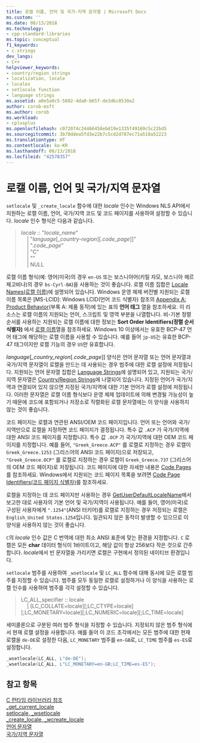 ```yaml
---
title: 로캘 이름, 언어 및 국가-지역 문자열 | Microsoft Docs
ms.custom: ''
ms.date: 08/13/2018
ms.technology:
- cpp-standard-libraries
ms.topic: conceptual
f1_keywords:
- c.strings
dev_langs:
- C++
helpviewer_keywords:
- country/region strings
- localization, locale
- locales
- setlocale function
- language strings
ms.assetid: a0e5a0c5-5602-4da0-b65f-de3d6c8530a2
author: corob-msft
ms.author: corob
ms.workload:
- cplusplus
ms.openlocfilehash: c072074c24466458ebd19e1335f49169c5c22bd5
ms.sourcegitcommit: 3b78ddea5fd3e22b7c5cd2d787ec71a518a52223
ms.translationtype: HT
ms.contentlocale: ko-KR
ms.lasthandoff: 08/13/2018
ms.locfileid: "42578357"
---
```

# <a name="locale-names-languages-and-countryregion-strings"></a>로캘 이름, 언어 및 국가/지역 문자열

`setlocale` 및 `_create_locale` 함수에 대한 *locale* 인수는 Windows NLS API에서 지원하는 로캘 이름, 언어, 국가/지역 코드 및 코드 페이지를 사용하여 설정할 수 있습니다. *locale* 인수 형식은 다음과 같습니다.

> *locale* :: "*locale_name*"  
&nbsp;&nbsp;&nbsp;&nbsp;| "*language*\[\_*country-region*]\[.*code_page*]]"  
&nbsp;&nbsp;&nbsp;&nbsp;| ".*code_page*"  
&nbsp;&nbsp;&nbsp;&nbsp;| "C"  
&nbsp;&nbsp;&nbsp;&nbsp;| ""  
&nbsp;&nbsp;&nbsp;&nbsp;| NULL  

로캘 이름 형식(예: 영어(미국)의 경우 `en-US` 또는 보스니아어(키릴 자모, 보스니아 헤르체고비나)의 경우 `bs-Cyrl-BA`)을 사용하는 것이 좋습니다. 로캘 이름 집합은 [Locale Names(로캘 이름)](/windows/desktop/Intl/locale-names)에 설명되어 있습니다. Windows 운영 체제 버전별 지원되는 로캘 이름 목록은 [MS-LCID]: Windows LCID(언어 코드 식별자) 참조의 [Appendix A: Product Behavior](https://msdn.microsoft.com/library/cc233982.aspx)(부록 A: 제품 동작)에 있는 표의 **언어 태그** 열을 참조하세요. 이 리소스는 로캘 이름의 지원되는 언어, 스크립트 및 영역 부분을 나열합니다. 비-기본 정렬 순서를 사용하는 지원되는 로캘 이름에 대한 정보는 **Sort Order Identifiers(정렬 순서 식별자)** 에서 [로캘 이름](/windows/desktop/Intl/sort-order-identifiers)열을 참조하세요. Windows 10 이상에서는 유효한 BCP-47 언어 태그에 해당하는 로캘 이름을 사용할 수 있습니다. 예를 들어 `jp-US`는 유효한 BCP-47 태그이지만 로캘 기능의 경우 `US`만 유효합니다.

*language*[*_country_region*[.*code_page*]] 양식은 언어 문자열 또는 언어 문자열과 국가/지역 문자열이 로캘을 만드는 데 사용되는 경우 범주에 대한 로캘 설정에 저장됩니다. 지원되는 언어 문자열 집합은 [Language Strings](../c-runtime-library/language-strings.md)에 설명되어 있고, 지원되는 국가/지역 문자열은 [Country/Region Strings](../c-runtime-library/country-region-strings.md)에 나열되어 있습니다. 지정된 언어가 국가/지역과 연결되어 있지 않으면 지정된 국가/지역에 대한 기본 언어가 로캘 설정에 저장됩니다. 이러한 문자열은 로캘 이름 형식보다 운영 체제 업데이트에 의해 변경될 가능성이 높기 때문에 코드에 포함되거나 저장소로 직렬화된 로캘 문자열에는 이 양식을 사용하지 않는 것이 좋습니다.

코드 페이지는 로캘과 연관된 ANSI/OEM 코드 페이지입니다. 언어 또는 언어와 국가/지역만으로 로캘을 지정하면 코드 페이지가 결정됩니다. 특수 값 `.ACP` 가 국가/지역에 대한 ANSI 코드 페이지를 지정합니다. 특수 값 `.OCP` 가 국가/지역에 대한 OEM 코드 페이지를 지정합니다. 예를 들어, `"Greek_Greece.ACP"` 를 로캘로 지정하는 경우 로캘이 `Greek_Greece.1253` (그리스어의 ANSI 코드 페이지)으로 저장되고, `"Greek_Greece.OCP"` 를 로캘로 지정하는 경우 로캘이 `Greek_Greece.737` (그리스어의 OEM 코드 페이지)로 저장됩니다. 코드 페이지에 대한 자세한 내용은 [Code Pages](../c-runtime-library/code-pages.md)를 참조하세요. Windows에서 지원되는 코드 페이지 목록을 보려면 [Code Page Identifiers(코드 페이지 식별자)](/windows/desktop/Intl/code-page-identifiers)를 참조하세요.

로캘을 지정하는 데 코드 페이지만 사용하는 경우 [GetUserDefaultLocaleName](/windows/desktop/api/winnls/nf-winnls-getuserdefaultlocalename)에서 보고한 대로 사용자의 기본 언어 및 국가/지역이 사용됩니다. 예를 들어, 영어(미국)로 구성된 사용자에게 `".1254"`(ANSI 터키어)를 로캘로 지정하는 경우 저장되는 로캘은 `English_United States.1254`입니다. 일관되지 않은 동작이 발생할 수 있으므로 이 양식을 사용하지 않는 것이 좋습니다.

`C`의 *locale* 인수 값은 C 번역에 대한 최소 ANSI 표준에 맞는 환경을 지정합니다. `C` 로캘은 모든 **char** 데이터 형식이 1바이트이고, 해당 값이 항상 256보다 작은 것으로 간주합니다. *locale*에서 빈 문자열을 가리키면 로캘은 구현에서 정의된 네이티브 환경입니다.

`setlocale` 범주를 사용하여 `_wsetlocale` 및 `LC_ALL` 함수에 대해 동시에 모든 로캘 범주를 지정할 수 있습니다. 범주를 모두 동일한 로캘로 설정하거나 이 양식을 사용하는 로캘 인수를 사용하여 범주를 각각 설정할 수 있습니다.

> LC_ALL_specifier :: locale  
&nbsp;&nbsp;&nbsp;&nbsp;| [LC_COLLATE=locale][;LC_CTYPE=locale][;LC_MONETARY=locale][;LC_NUMERIC=locale][;LC_TIME=locale]

세미콜론으로 구분된 여러 범주 형식을 지정할 수 있습니다. 지정되지 않은 범주 형식에서 현재 로캘 설정을 사용합니다. 예를 들어 이 코드 조각에서는 모든 범주에 대한 현재 로캘을 `de-DE`로 설정한 다음, `LC_MONETARY` 범주를 `en-GB`로, `LC_TIME` 범주를 `es-ES`로 설정합니다.

```C
_wsetlocale(LC_ALL, L"de-DE");
_wsetlocale(LC_ALL, L"LC_MONETARY=en-GB;LC_TIME=es-ES");
```

## <a name="see-also"></a>참고 항목

[C 런타임 라이브러리 참조](../c-runtime-library/c-run-time-library-reference.md)  
[_get_current_locale](../c-runtime-library/reference/get-current-locale.md)  
[setlocale, _wsetlocale](../c-runtime-library/reference/setlocale-wsetlocale.md)  
[_create_locale, _wcreate_locale](../c-runtime-library/reference/create-locale-wcreate-locale.md)  
[언어 문자열](../c-runtime-library/language-strings.md)  
[국가/지역 문자열](../c-runtime-library/country-region-strings.md)  
